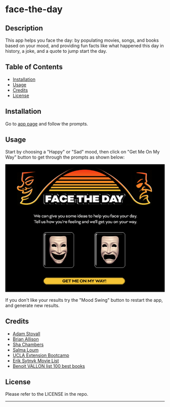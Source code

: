 # face-the-day

## Description

This app helps you face the day: by populating movies, songs, and books based on your mood, and providing fun facts like what happened this day in history, a joke, and a quote to jump start the day.

## Table of Contents

- [Installation](#installation)
- [Usage](#usage)
- [Credits](#credits)
- [License](#license)

## Installation

Go to [app page](https://bka-2cycle.github.io/face-the-day) and follow the prompts.

## Usage

Start by choosing a "Happy" or "Sad" mood, then click on "Get Me On My Way" button to get through the prompts as shown below:

![Application](./assets/images/Screen%20Shot%202022-12-10%20at%203.44.08%20PM.png)

If you don't like your results try the "Mood Swing" button to restart the app, and generate new results.

## Credits

- [Adam Stovall](https://github.com/AHStovall)
- [Brian Allison](https://github.com/bka-2cycle)
- [Sha Chambers](https://github.com/SuzyChambers)
- [Salma Loum](https://github.com/SalmaLoum)
- [UCLA Extension Bootcamp](https://www.uclaextension.edu/?gclid=Cj0KCQiAgribBhDkARIsAASA5btdbwAz8x25r3b1deoRNIGxfkPFL11rAQMuCgQ7HYiqBH8CLr9CgLoaAktlEALw_wcB&gclsrc=aw.ds)
- [Erik Sytnyk Movie List](https://github.com/erik-sytnyk/movies-list/blob/master/db.json)
- [Benoit VALLON list 100 best books](https://github.com/benoitvallon/100-best-books)

## License

Please refer to the LICENSE in the repo.

---
